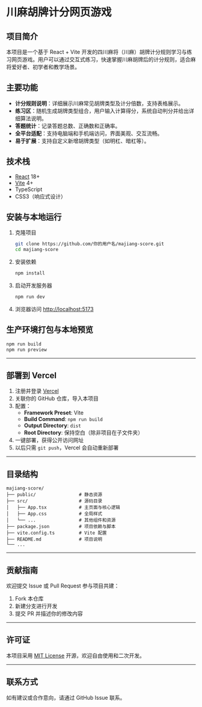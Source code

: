 # 川麻胡牌计分网页游戏

## 项目简介

本项目是一个基于 React + Vite 开发的四川麻将（川麻）胡牌计分规则学习与练习网页游戏。用户可以通过交互式练习，快速掌握川麻胡牌后的计分规则，适合麻将爱好者、初学者和教学场景。

## 主要功能
- **计分规则说明**：详细展示川麻常见胡牌类型及计分倍数，支持表格展示。
- **练习区**：随机生成胡牌类型组合，用户输入计算得分，系统自动判分并给出详细算法说明。
- **答题统计**：记录答题总数、正确数和正确率。
- **全平台适配**：支持电脑端和手机端访问，界面美观、交互流畅。
- **易于扩展**：支持自定义新增胡牌类型（如明杠、暗杠等）。

## 技术栈
- [React](https://react.dev/) 18+
- [Vite](https://vitejs.dev/) 4+
- TypeScript
- CSS3（响应式设计）

## 安装与本地运行

1. 克隆项目
   ```bash
   git clone https://github.com/你的用户名/majiang-score.git
   cd majiang-score
   ```
2. 安装依赖
   ```bash
   npm install
   ```
3. 启动开发服务器
   ```bash
   npm run dev
   ```
4. 浏览器访问 [http://localhost:5173](http://localhost:5173)

## 生产环境打包与本地预览

```bash
npm run build
npm run preview
```

---

## 部署到 Vercel

1. 注册并登录 [Vercel](https://vercel.com/)
2. 关联你的 GitHub 仓库，导入本项目
3. 配置：
   - **Framework Preset**: Vite
   - **Build Command**: `npm run build`
   - **Output Directory**: `dist`
   - **Root Directory**: 保持空白（除非项目在子文件夹）
4. 一键部署，获得公开访问网址
5. 以后只需 `git push`，Vercel 会自动重新部署

---

## 目录结构

```
majiang-score/
├── public/                # 静态资源
├── src/                   # 源码目录
│   ├── App.tsx            # 主页面与核心逻辑
│   ├── App.css            # 全局样式
│   └── ...                # 其他组件和资源
├── package.json           # 项目依赖与脚本
├── vite.config.ts         # Vite 配置
├── README.md              # 项目说明
└── ...
```

---

## 贡献指南

欢迎提交 Issue 或 Pull Request 参与项目共建：
1. Fork 本仓库
2. 新建分支进行开发
3. 提交 PR 并描述你的修改内容

---

## 许可证

本项目采用 [MIT License](./LICENSE) 开源，欢迎自由使用和二次开发。

---

## 联系方式

如有建议或合作意向，请通过 GitHub Issue 联系。 
